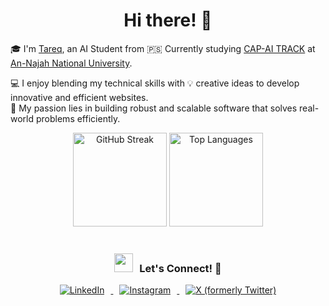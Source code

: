 <h1 align="center">Hi there! 👋</h1>

🎓 I'm [Tareq](https://www.linkedin.com/in/tareq-saymeh-721635311/), an AI Student from 🇵🇸  Currently studying [CAP-AI TRACK](https://www.najah.edu/en/academic/undergraduate-programs/program/computer-science-apprenticeship-program/info-card/) at [An-Najah National University](https://www.najah.edu/en/).

💻 I enjoy blending my technical skills with 💡 creative ideas to develop innovative and efficient websites.  
🚀 My passion lies in building robust and scalable software that solves real-world problems efficiently.

<div align="center">
  <img src="https://github-readme-streak-stats.herokuapp.com/?user=tareq-saymeh&" alt="GitHub Streak" height="150" />
  <img src="https://github-readme-stats.vercel.app/api/top-langs/?username=tareq-saymeh&layout=compact" alt="Top Languages" height="150" />
</div>

<br/>

<h3 align="center"><img src="https://media.giphy.com/media/iY8CRBdQXODJSCERIr/giphy.gif" width="30" height="30" style="margin-right: 10px;">Let's Connect! 🤝</h3>

<p align="center">
  <a href="https://www.linkedin.com/in/tareq-saymeh-721635311/" target="_blank">
    <img src="https://img.icons8.com/doodle/40/000000/linkedin--v2.png" alt="LinkedIn" style="margin: 0 10px;">
  </a>
  <a href="https://www.instagram.com/tareq.saymeh/" target="_blank">
    <img src="https://img.icons8.com/doodle/40/000000/instagram-new--v2.png" alt="Instagram" style="margin: 0 10px;">
  </a>
  <a href="https://x.com/TareqSaymeh4" target="_blank">
    <img src="https://img.icons8.com/doodle/1x/twitter-squared--v2.png" alt="X (formerly Twitter)" style="margin: 0 10px;">
  </a>
</p>
